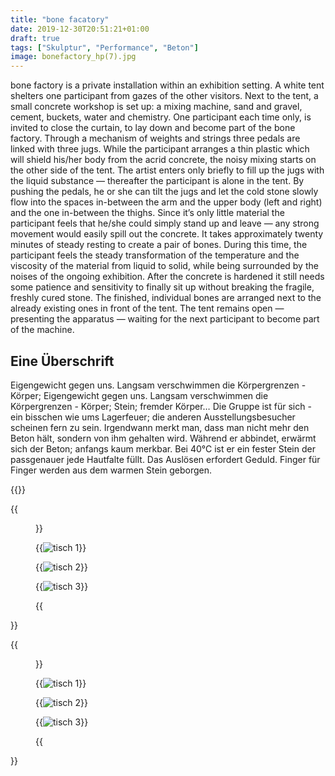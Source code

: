 ```yaml
---
title: "bone facatory"
date: 2019-12-30T20:51:21+01:00
draft: true
tags: ["Skulptur", "Performance", "Beton"]
image: bonefactory_hp(7).jpg
---
```


bone factory is a private installation within an exhibition setting. A white tent shelters one participant from gazes of the other visitors. Next to the tent, a small concrete workshop is set up: a mixing machine, sand and gravel, cement, buckets, water and chemistry. One participant each time only, is invited to close the curtain, to lay down and become part of the bone factory. Through a mechanism of weights and strings three pedals are linked with three jugs. While the participant arranges a thin plastic which will shield his/her body from the acrid concrete, the noisy mixing starts on the other side of the tent. The artist enters only briefly to fill up the jugs with the liquid substance — thereafter the participant is alone in the tent. By pushing the pedals, he or she can tilt the jugs and let the cold stone slowly flow into the spaces in-between the arm and the upper body (left and right) and the one in-between the thighs. Since it’s only little material the participant feels that he/she could simply stand up and leave — any strong movement would easily spill out the concrete. It takes approximately twenty minutes of steady resting to create a pair of bones. During this time, the participant feels the steady transformation of the temperature and the viscosity of the material from liquid to solid, while being surrounded by the noises of the ongoing exhibition. After the concrete is hardened it still needs some patience and sensitivity to finally sit up without breaking the fragile, freshly cured stone. The finished, individual bones are arranged next to the already existing ones in front of the tent. The tent remains open — presenting the apparatus — waiting for the next participant to become part of the machine.

## Eine Überschrift

Eigengewicht gegen uns. Langsam verschwimmen die Körpergrenzen - Körper; Eigengewicht gegen uns. Langsam verschwimmen die Körpergrenzen - Körper; Stein; fremder Körper… Die Gruppe ist für sich - ein bisschen wie ums Lagerfeuer; die anderen Ausstellungsbesucher scheinen fern zu sein. Irgendwann merkt man, dass man nicht mehr den Beton hält, sondern von ihm gehalten wird. Während er abbindet, erwärmt sich der Beton; anfangs kaum merkbar. Bei 40°C ist er ein fester Stein der passgenauer jede Hautfalte füllt. Das Auslösen erfordert Geduld. Finger für Finger werden aus dem warmen Stein geborgen.

{{<space>}}

{{<figure figcaption="a single caption under all three" >}}

  {{<img src="tisch1.jpg" alt="tisch 1" >}}

  {{<img src="tisch2.jpg" alt="tisch 2" >}}

  {{<img src="tisch3.jpg" alt="tisch 3" >}}

{{</figure >}}

{{<figure figcaption="picy by ....xx. " >}}

  {{<img src="tisch1.jpg" alt="tisch 1" >}}

  {{<img src="tisch2.jpg" alt="tisch 2" >}}

  {{<img src="tisch3.jpg" alt="tisch 3" >}}

{{</figure >}}


